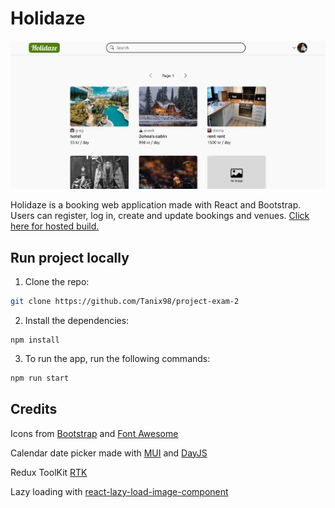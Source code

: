 # Holidaze

![Holidaze web app preview](/src/assets/imgs/holidaze_preview.webp)

Holidaze is a booking web application made with React and Bootstrap. Users can register, log in, create and update bookings and venues. [Click here for hosted build.](https://holidaze-98.netlify.app/?page=1)

## Run project locally

1. Clone the repo:

```bash
git clone https://github.com/Tanix98/project-exam-2
```

2. Install the dependencies:

```
npm install
```

3. To run the app, run the following commands:

```bash
npm run start
```

## Credits

Icons from [Bootstrap](https://icons.getbootstrap.com) and [Font Awesome](https://fontawesome.com)

Calendar date picker made with [MUI](https://mui.com/) and [DayJS](https://day.js.org/)

Redux ToolKit [RTK](https://redux-toolkit.js.org/)

Lazy loading with [react-lazy-load-image-component](https://www.npmjs.com/package/react-lazy-load-image-component)
